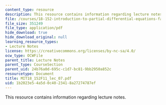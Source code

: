 ```yaml
---
content_type: resource
description: This resource contains information regarding lecture notes.
file: /courses/18-152-introduction-to-partial-differential-equations-fall-2011/1b2023e54a5d0c4023418a27274787ef_MIT18_152F11_lec_07.pdf
file_size: 351249
file_type: application/pdf
hide_download: true
hide_download_original: null
learning_resource_types:
- Lecture Notes
license: https://creativecommons.org/licenses/by-nc-sa/4.0/
ocw_type: OCWFile
parent_title: Lecture Notes
parent_type: CourseSection
parent_uid: 24b76a0d-695c-c1d7-bc81-9bb2950a852c
resourcetype: Document
title: MIT18_152F11_lec_07.pdf
uid: 1b2023e5-4a5d-0c40-2341-8a27274787ef
---
```

This resource contains information regarding lecture notes.